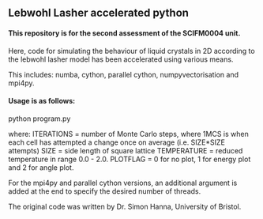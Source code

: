 ## Lebwohl Lasher accelerated python

#### This repository is for the second assessment of the SCIFM0004 unit.

Here, code for simulating the behaviour of liquid crystals in 2D according to the lebwohl lasher model has been accelerated using various means. 

This includes: numba, cython, parallel cython, numpyvectorisation and mpi4py.

#### Usage is as follows:

python program.py <ITERATIONS> <SIZE> <TEMPERATURE> <PLOTFLAG>

where:
  ITERATIONS = number of Monte Carlo steps, where 1MCS is when each cell
      has attempted a change once on average (i.e. SIZE*SIZE attempts)
  SIZE = side length of square lattice
  TEMPERATURE = reduced temperature in range 0.0 - 2.0.
  PLOTFLAG = 0 for no plot, 1 for energy plot and 2 for angle plot.

For the mpi4py and parallel cython versions, an additional argument is added at the end to specify the desired number of threads.

The original code was written by Dr. Simon Hanna, University of Bristol.

